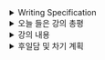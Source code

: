 <details>
<summary>Writing Specification</summary>
<div markdown="1">

>Date : 22.02.09
>
>강좌 분류 : DL Basic
>
>>강좌 번호 : 7
>>
>>제목 : Sequential Models - RNN
>
>>강좌 번호 :  8
>>
>>제목 : Sequential Models - Transformer


</div>
</details>

<details>
<summary>오늘 들은 강의 총평</summary>
<div markdown="1">

Transformer.. 참 어려운 친구다.

그래도 강의를 수없이 되돌리며 듣고 이해해본 결과,

Q,K,V로 무엇을 나타내고 싶은건지 정도는 표현할 수 있을 것 같다.

또, 철학적인 관점에서의 Transformer의 구조를 먼저 조금 생각해보게 된다.

다만 논문을 제대로 보면 완벽할 것 같긴 하다만..

일단 오늘은 이해한 수준까지만 정리하는 걸로.


</div>
</details>

<details>
<summary>강의 내용</summary>
<div markdown="1">

<details>
<summary>Sequential Models - RNN</summary>
<div markdown="1">

시스템에 들어올 입력으로의 시계열 데이터는 length와 interval을 완벽히 예측할 수 없는 문제점이 있다.
> interval은 이산 시스템에서 sampling period를 조절하여 예측하긴 해도 결손이 생길 수도 있으니까

그래서 데이터의 length를 제한한 Autoregressive Model이 제안되었다.
> 대표적인 Autoregressive model로 Markov Model이 있다.(1차 자기회귀 모델)
> 
> Markov Decision Process를 따르는 가정(Markov Assumption)을 깔면,
> 
> 이전의 데이터와 현재 데이터만으로 모델링할 수 있고, 이는 매우 간결한 조건부 확률식 표현으로 나타난다.

데이터의 Length를 제한했다는 한계점을 극복하기 위해 Latent Autoregressive Model, RNN이 제안되었다.

> Latent는 이전의 모든 데이터를 요약한 어떤 특징이라고 생각하면 된다.

RNN 이야기는 이전에 지겹게 했으니 pass하고(IIR이 무엇인지 기억난다면 당신은 에이스다.)

LSTM(Long Short Term Memory)은 RNN의 Long-term dependencies에서 취약점을 극복하기 위해 제안되었다.

Forget / Input / Output gate라고 불리우는 것들과 Cell-State/Hidden State를 나누어 정보를 처리한다.

1. Forget Gate : 이전 스텝의 Cell state의 정보 혼합 비율을 현재 스텝의 Input과 이전 스텝의 Hidden state로 계산하여 조절하는 게이트.
   
2. Input Gate : 이전 스텝의 Cell state의 정보 혼합 비율을 현재 스텝의 Cell state candidate와 이전 스텝의 Hidden State로 계산하여 조절하는 게이트.
   
> Cell State candidate는 비슷한 수식으로 Hyperbolic Tangent로 계산되었음.

3. Output Gate : 이전 스텝의 Hidden State와 Input으로 정보 혼합 비율을 계산하여 현재 스텝의 Cell State를 얼마나 보낼지 조절하는 게이트

GRU는 게이트를 Reset gate와 Update gate로 재편하여 구성하고 Cell state와 Hidden state를 합친 개념으로, 정보 혼합비율을 각각 조절하는 것이 아닌, bilinear intepolation 개념으로 조절하는 것.

</div>
</details>

<details>
<summary>Sequential Models - Transformer</summary>
<div markdown="1">

내가 생각하는 RNN과 Transformer의 차이점

RNN은 매번 들어오는 데이터와 이전의 latent를 활용해 현재 스텝에서의 출력을 계산한다.
> Transformer는 들어올 수 있는 모든 데이터를 Embedding하고, Embedding된 vector들의 Implicit/Explicit한 특징들을 type별로 뽑아 보관 후, Positional Encoding을 통해 Sequence를 구현
>> 마치, 우주(Universe Set, 전체 집합)에서 발생할 수 있는 모든 입력 값을 미리 보관해두고
>>> Embedding 과정이 이런 것임.
>>
>> 그 입력값들 간의 관계를 추론할 수 있는 다양한 feature들을 미리 생성하여
>>> Attention(Query/Key)으로 표현되는 것임.
>>
>> 들어온 데이터의 Order와 Embedding된 Vector를 활용하여 파악한 우주 내 모든 입력에서 가장 관련있는 벡터를 반환함.
>>> Value/Positional Encoding를 사용하여 Refinement되는 과정으로 표현되는 것임.

RNN 역시 학습 과정에서 일부 데이터에 대해서는 Embedding이 미리 필요하고, Embedding되지 않은 값에 대해서는 출력이 정확할 것이라고 장담하진 못하지만,

Transformer는 애시당초 Embedding된 입력이 아니면 해석할 수 없는 구조를 가진다.
(학습 과정에서 입력되지 않은 Embedding된 Vector를 위한 공간을 더 늘려줄 수는 있겠지만, 이게 잘 학습되지는 않을 것임.)

Attention에서 핵심 요소를 담당하는 4개는 나는 이렇게 생각한다.

1. Query : Embedding된 Vector의 Implicit한 Feature

2. Key : Embedding된 Vector와 자기자신을 포함한 다른 Vector간의 관계를 나타내는 Explicit한 Feature

3. Value : Embedding된 Vector의 Attention을 경유했을 때의 자기자신을 포함한 다른 Vector간의 관계를 나타내는 Explicit한 Feature

4. Positional Encoding : Query, Key, Value로 계산된 각 Embedding된 Vector간의 관계성에 Sequence 관계를 추가해주는 Feature

나머지도 정리해두었는데, 이건 논문을 읽고 보정할 계획이다.

~~이 위도 바뀔수도 있다.~~

</div>
</details>


</div>
</details>

<details>
<summary>후일담 및 차기 계획</summary>
<div markdown="1">

Transforemr.. 감은 잡히는데 완벽하지 않다.

어차피 다음 논문 스터디가 Transformer이다보니

논문과 같이 읽으면서 정리할 계획이다.

어제 Generative Model을 공부했어야했지만, 못했기때문에 오늘 해야한다.

차기 계획

1. 9~10강 듣기
   
2. ViT / AAE 논문 읽기
   
3. Attention 논문 읽기(여유시간에)

</div>
</details>

